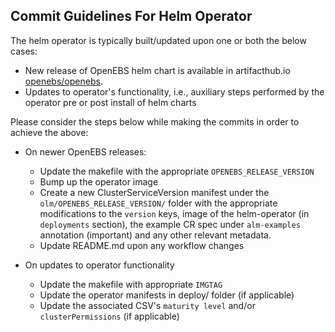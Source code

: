 ## Commit Guidelines For Helm Operator

The helm operator is typically built/updated upon one or both the below cases: 

- New release of OpenEBS helm chart is available in artifacthub.io [openebs/openebs](https://artifacthub.io/packages/helm/openebs/openebs).
- Updates to operator's functionality, i.e., auxiliary steps performed by the operator pre or post install of helm charts

Please consider the steps below while making the commits in order to achieve the above: 

- On newer OpenEBS releases: 
  - Update the makefile with the appropriate `OPENEBS_RELEASE_VERSION`
  - Bump up the operator image
  - Create a new ClusterServiceVersion manifest under the `olm/OPENEBS_RELEASE_VERSION/` folder with the 
    appropriate modifications to the `version` keys, image of the helm-operator (in `deployments` section),
    the example CR spec under `alm-examples` annotation (important) and any other relevant metadata.
  - Update README.md upon any workflow changes
  
- On updates to operator functionality 
  - Update the makefile with appropriate `IMGTAG`
  - Update the operator manifests in deploy/ folder (if applicable)
  - Update the associated CSV's `maturity level` and/or `clusterPermissions` (if applicable)
